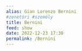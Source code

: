 ```yaml
---
alias: Gian Lorenzo Bernini
#zenetöri #személy
title: Bernini
feed: show
date: 2022-12-23 17:30
permalink: /Bernini
---
```

